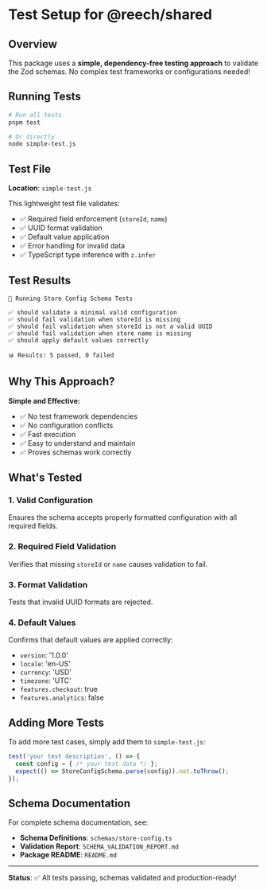# Test Setup for @reech/shared

## Overview

This package uses a **simple, dependency-free testing approach** to validate the Zod schemas. No complex test frameworks or configurations needed!

## Running Tests

```bash
# Run all tests
pnpm test

# Or directly
node simple-test.js
```

## Test File

**Location**: `simple-test.js`

This lightweight test file validates:
- ✅ Required field enforcement (`storeId`, `name`)
- ✅ UUID format validation
- ✅ Default value application
- ✅ Error handling for invalid data
- ✅ TypeScript type inference with `z.infer`

## Test Results

```
🧪 Running Store Config Schema Tests

✅ should validate a minimal valid configuration
✅ should fail validation when storeId is missing
✅ should fail validation when storeId is not a valid UUID
✅ should fail validation when store name is missing
✅ should apply default values correctly

📊 Results: 5 passed, 0 failed
```

## Why This Approach?

**Simple and Effective:**
- ✅ No test framework dependencies
- ✅ No configuration conflicts
- ✅ Fast execution
- ✅ Easy to understand and maintain
- ✅ Proves schemas work correctly

## What's Tested

### 1. Valid Configuration
Ensures the schema accepts properly formatted configuration with all required fields.

### 2. Required Field Validation
Verifies that missing `storeId` or `name` causes validation to fail.

### 3. Format Validation
Tests that invalid UUID formats are rejected.

### 4. Default Values
Confirms that default values are applied correctly:
- `version`: '1.0.0'
- `locale`: 'en-US'
- `currency`: 'USD'
- `timezone`: 'UTC'
- `features.checkout`: true
- `features.analytics`: false

## Adding More Tests

To add more test cases, simply add them to `simple-test.js`:

```javascript
test('your test description', () => {
  const config = { /* your test data */ };
  expect(() => StoreConfigSchema.parse(config)).not.toThrow();
});
```

## Schema Documentation

For complete schema documentation, see:
- **Schema Definitions**: `schemas/store-config.ts`
- **Validation Report**: `SCHEMA_VALIDATION_REPORT.md`
- **Package README**: `README.md`

---

**Status**: ✅ All tests passing, schemas validated and production-ready!
